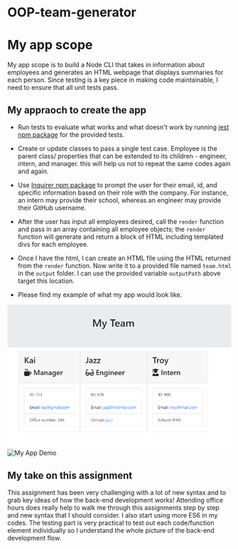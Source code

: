 # OOP-team-generator

# My app scope

My app scope is to build a Node CLI that takes in information about employees and generates an HTML webpage that displays summaries for each person. Since testing is a key piece in making code maintainable, I need to ensure that all unit tests pass.


## My appraoch to create the app

* Run tests to evaluate what works and what doesn't work by running [jest npm package](https://jestjs.io/) for the provided tests.

* Create or update classes to pass a single test case. Employee is the parent class/ properties that can be extended to its children - engineer, intern, and manager. this will help us not to repeat the same codes again and again.

* Use [Inquirer npm package](https://github.com/SBoudrias/Inquirer.js/) to prompt the user for their email, id, and specific information based on their role with the company. For instance, an intern may provide their school, whereas an engineer may provide their GitHub username.

* After the user has input all employees desired, call the `render` function and pass in an array containing all employee objects; the `render` function will generate and return a block of HTML including templated divs for each employee.

* Once I have the html, I can create an HTML file using the HTML returned from the `render` function. Now write it to a provided file named `team.html` in the `output` folder. I can use the provided variable `outputPath` above target this location.

* Please find my example of what my app would look like.

![Employee Summary 1](./Assets/NK-team-demo.png)
![My App Demo](./Assets/oop-demo.gif)


## My take on this assignment

This assignment has been very challenging with a lot of new syntax and to grab key ideas of how the back-end development works! Attending office hours does really help to walk me through this assignments step by step and new syntax that I should consider. I also start using more ES6 in my codes. The testing part is very practical to test out each code/function element individually so I understand the whole picture of the back-end development flow. 

